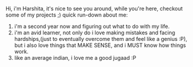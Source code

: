 Hi, i'm Harshita, it's nice to see you around, while you're here, checkout some of my projects ;)
quick run-down about me:
1. i'm a second year now and figuring out what to do with my life.
2. i'm an avid learner, not only do i love making mistakes and facing hardships,(just to eventually overcome them and feel like a genius :P), but i also love things that MAKE SENSE, and i MUST know how things work. 
3. like an average indian, i love me a good jugaad :P
